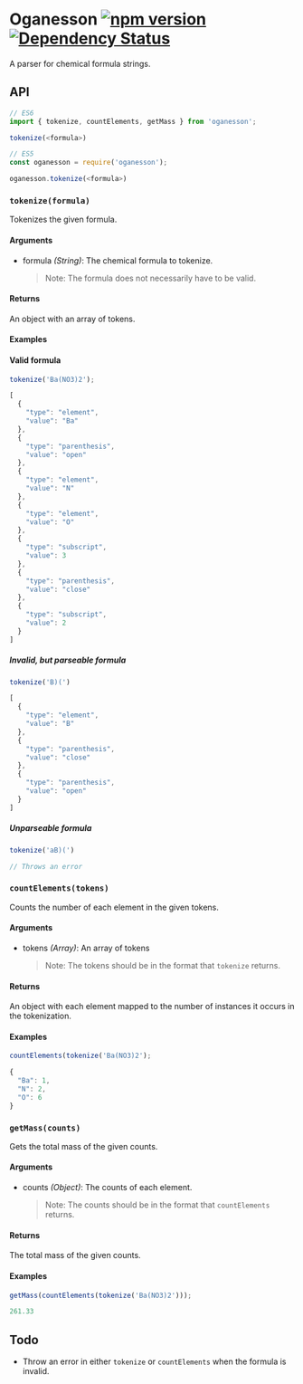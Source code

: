 # Oganesson [![npm version](https://badge.fury.io/js/oganesson.svg)](https://www.npmjs.com/package/oganesson) [![Dependency Status](https://david-dm.org/nathanhleung/oganesson.svg)](https://david-dm.org/nathanhleung/oganesson)
A parser for chemical formula strings.

## API

```js
// ES6
import { tokenize, countElements, getMass } from 'oganesson';

tokenize(<formula>)

// ES5
const oganesson = require('oganesson');

oganesson.tokenize(<formula>)
```

### `tokenize(formula)`
Tokenizes the given formula.

#### Arguments
* formula _(String)_: The chemical formula to tokenize.
  > Note: The formula does not necessarily have to be valid.

#### Returns
An object with an array of tokens.

#### Examples

#### Valid formula

```js
tokenize('Ba(NO3)2');
```

```js
[
  {
    "type": "element",
    "value": "Ba"
  },
  {
    "type": "parenthesis",
    "value": "open"
  },
  {
    "type": "element",
    "value": "N"
  },
  {
    "type": "element",
    "value": "O"
  },
  {
    "type": "subscript",
    "value": 3
  },
  {
    "type": "parenthesis",
    "value": "close"
  },
  {
    "type": "subscript",
    "value": 2
  }
]
```

##### Invalid, but parseable formula

```js
tokenize('B)(')
```

```js
[
  {
    "type": "element",
    "value": "B"
  },
  {
    "type": "parenthesis",
    "value": "close"
  },
  {
    "type": "parenthesis",
    "value": "open"
  }
]
```

##### Unparseable formula

```js
tokenize('aB)(')
```

```js
// Throws an error
```

### `countElements(tokens)`
Counts the number of each element in the given tokens.

#### Arguments
* tokens _(Array)_: An array of tokens
  > Note: The tokens should be in the format that `tokenize` returns.

#### Returns
An object with each element mapped to the number of instances it occurs in the tokenization.

#### Examples

```js
countElements(tokenize('Ba(NO3)2');
```

```js
{
  "Ba": 1,
  "N": 2,
  "O": 6
}
```

### `getMass(counts)`
Gets the total mass of the given counts.

#### Arguments
* counts _(Object)_: The counts of each element.
  > Note: The counts should be in the format that `countElements` returns.

#### Returns
The total mass of the given counts.

#### Examples

```js
getMass(countElements(tokenize('Ba(NO3)2')));
```

```js
261.33
```

## Todo
- Throw an error in either `tokenize` or `countElements` when the formula is invalid.
